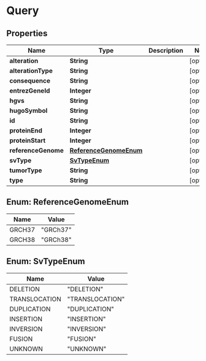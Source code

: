 
# Query

## Properties
Name | Type | Description | Notes
------------ | ------------- | ------------- | -------------
**alteration** | **String** |  |  [optional]
**alterationType** | **String** |  |  [optional]
**consequence** | **String** |  |  [optional]
**entrezGeneId** | **Integer** |  |  [optional]
**hgvs** | **String** |  |  [optional]
**hugoSymbol** | **String** |  |  [optional]
**id** | **String** |  |  [optional]
**proteinEnd** | **Integer** |  |  [optional]
**proteinStart** | **Integer** |  |  [optional]
**referenceGenome** | [**ReferenceGenomeEnum**](#ReferenceGenomeEnum) |  |  [optional]
**svType** | [**SvTypeEnum**](#SvTypeEnum) |  |  [optional]
**tumorType** | **String** |  |  [optional]
**type** | **String** |  |  [optional]


<a name="ReferenceGenomeEnum"></a>
## Enum: ReferenceGenomeEnum
Name | Value
---- | -----
GRCH37 | &quot;GRCh37&quot;
GRCH38 | &quot;GRCh38&quot;


<a name="SvTypeEnum"></a>
## Enum: SvTypeEnum
Name | Value
---- | -----
DELETION | &quot;DELETION&quot;
TRANSLOCATION | &quot;TRANSLOCATION&quot;
DUPLICATION | &quot;DUPLICATION&quot;
INSERTION | &quot;INSERTION&quot;
INVERSION | &quot;INVERSION&quot;
FUSION | &quot;FUSION&quot;
UNKNOWN | &quot;UNKNOWN&quot;



